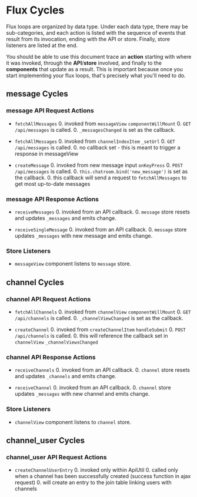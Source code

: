 # Flux Cycles

Flux loops are organized by data type. Under each data type, there may
be sub-categories, and each action is listed with the sequence of events
that result from its invocation, ending with the API or store. Finally,
store listeners are listed at the end.

You should be able to use this document trace an **action** starting
with where it was invoked, through the **API**/**store** involved, and
finally to the **components** that update as a result. This is important
because once you start implementing your flux loops, that's precisely
what you'll need to do.


## message Cycles

### message API Request Actions

* `fetchAllMessages`
  0. invoked from `messageView` `componentWillMount`
  0. `GET /api/messages` is called.
  0. `_messagesChanged` is set as the callback.

* `fetchAllMessages`
  0. invoked from `channelIndexItem` `_setUrl`
  0. `GET /api/messages` is called.
  0. no callback set - this is meant to trigger a response in messageView

* `createMessage`
  0. invoked from new message input `onKeyPress`
  0. `POST /api/messages` is called.
  0. `this.chatroom.bind('new_message')` is set as the callback.
  0. this callback will send a request to `fetchAllMessages` to get most up-to-date messages

### message API Response Actions

* `receiveMessages`
  0. invoked from an API callback.
  0. `message` store resets and updates `_messages` and emits change.

* `receiveSingleMessage`
  0. invoked from an API callback.
  0. `message` store updates `_messages` with new message and emits change.

### Store Listeners

* `messageView` component listens to `message` store.

## channel Cycles

### channel API Request Actions

* `fetchAllChannels`
  0. invoked from `channelView` `componentWillMount`
  0. `GET /api/channels` is called.
  0. `_channelViewChanged` is set as the callback.

* `createChannel`
  0. invoked from `createChannelItem` `handleSubmit`
  0. `POST /api/channels` is called.
  0. this will reference the callback set in `channelView` `_channelViewsChanged`

### channel API Response Actions

* `receiveChannels`
  0. invoked from an API callback.
  0. `channel` store resets and updates `_channels` and emits change.

* `receiveChannel`
  0. invoked from an API callback.
  0. `channel` store updates `_messages` with new channel and emits change.

### Store Listeners

* `channelView` component listens to `channel` store.

## channel_user Cycles

### channel_user API Request Actions

* `createChannelUserEntry`
  0. invoked only within ApiUtil
  0. called only when a channel has been successfully created (success function in ajax request)
  0. will create an entry to the join table linking users with channels

  